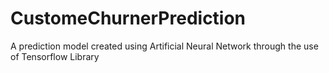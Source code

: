 # CustomeChurnerPrediction
A prediction model created using Artificial Neural Network through the use of Tensorflow Library

